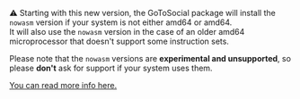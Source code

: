 ⚠️ Starting with this new version, the GoToSocial package will install the `nowasm` version if your system is not either amd64 or amd64.  
It will also use the `nowasm` version in the case of an older amd64 microprocessor that doesn't support some instruction sets.

Please note that the `nowasm` versions are **experimental and unsupported**, so please **don't** ask for support if your system uses them.

[You can read more info here.](https://docs.gotosocial.org/en/latest/advanced/builds/nowasm/)